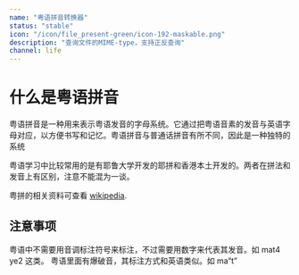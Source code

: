 ```yaml
---
name: "粤语拼音转换器"
status: "stable"
icon: "/icon/file_present-green/icon-192-maskable.png"
description: "查询文件的MIME-type，支持正反查询"
channel: life
---
```


# 什么是粤语拼音

粤语拼音是一种用来表示粤语发音的字母系统。它通过把粤语音素的发音与英语字母对应，以方便书写和记忆。粤语拼音与普通话拼音有所不同，因此是一种独特的系统

粤语学习中比较常用的是有耶鲁大学开发的耶拼和香港本土开发的。两者在拼法和发音上有区别，注意不能混为一谈。

粤拼的相关资料可查看 [wikipedia](https://zh.wikipedia.org/wiki/%E9%A6%99%E6%B8%AF%E8%AA%9E%E8%A8%80%E5%AD%B8%E5%AD%B8%E6%9C%83%E7%B2%B5%E8%AA%9E%E6%8B%BC%E9%9F%B3%E6%96%B9%E6%A1%88).

## 注意事项

粤语中不需要用音调标注符号来标注，不过需要用数字来代表其发音。如 mat4 ye2 这类。
粤语里面有爆破音，其标注方式和英语类似。如 ma“t”
